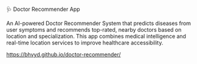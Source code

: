 🩺 Doctor Recommender App

An AI-powered Doctor Recommender System that predicts diseases from user symptoms and recommends top-rated, nearby doctors based on location and specialization. 
This app combines medical intelligence and real-time location services to improve healthcare accessibility.

https://bhvyd.github.io/doctor-recommender/

